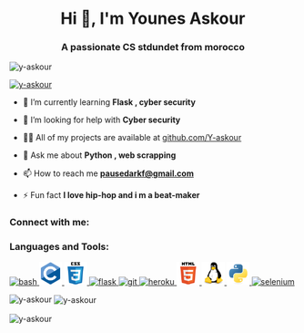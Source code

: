 
<h1 align="center">Hi 👋, I'm Younes Askour</h1>
<h3 align="center">A passionate CS stdundet from morocco</h3>

<p align="left"> <img src="https://komarev.com/ghpvc/?username=y-askour&label=Profile%20views&color=0e75b6&style=flat" alt="y-askour" /> </p>

<p align="left"> <a href="https://github.com/ryo-ma/github-profile-trophy"><img src="https://github-profile-trophy.vercel.app/?username=y-askour" alt="y-askour" /></a> </p>

- 🌱 I’m currently learning **Flask , cyber security**

- 🤝 I’m looking for help with **Cyber security**

- 👨‍💻 All of my projects are available at [github.com/Y-askour](github.com/Y-askour)

- 💬 Ask me about **Python , web scrapping**

- 📫 How to reach me **pausedarkf@gmail.com**

- ⚡ Fun fact **I love hip-hop and i m a beat-maker**

<h3 align="left">Connect with me:</h3>
<p align="left">
</p>

<h3 align="left">Languages and Tools:</h3>
<p align="left"> <a href="https://www.gnu.org/software/bash/" target="_blank" rel="noreferrer"> <img src="https://www.vectorlogo.zone/logos/gnu_bash/gnu_bash-icon.svg" alt="bash" width="40" height="40"/> </a> <a href="https://www.cprogramming.com/" target="_blank" rel="noreferrer"> <img src="https://raw.githubusercontent.com/devicons/devicon/master/icons/c/c-original.svg" alt="c" width="40" height="40"/> </a> <a href="https://www.w3schools.com/css/" target="_blank" rel="noreferrer"> <img src="https://raw.githubusercontent.com/devicons/devicon/master/icons/css3/css3-original-wordmark.svg" alt="css3" width="40" height="40"/> </a> <a href="https://flask.palletsprojects.com/" target="_blank" rel="noreferrer"> <img src="https://www.vectorlogo.zone/logos/pocoo_flask/pocoo_flask-icon.svg" alt="flask" width="40" height="40"/> </a> <a href="https://git-scm.com/" target="_blank" rel="noreferrer"> <img src="https://www.vectorlogo.zone/logos/git-scm/git-scm-icon.svg" alt="git" width="40" height="40"/> </a> <a href="https://heroku.com" target="_blank" rel="noreferrer"> <img src="https://www.vectorlogo.zone/logos/heroku/heroku-icon.svg" alt="heroku" width="40" height="40"/> </a> <a href="https://www.w3.org/html/" target="_blank" rel="noreferrer"> <img src="https://raw.githubusercontent.com/devicons/devicon/master/icons/html5/html5-original-wordmark.svg" alt="html5" width="40" height="40"/> </a> <a href="https://www.linux.org/" target="_blank" rel="noreferrer"> <img src="https://raw.githubusercontent.com/devicons/devicon/master/icons/linux/linux-original.svg" alt="linux" width="40" height="40"/> </a> <a href="https://www.python.org" target="_blank" rel="noreferrer"> <img src="https://raw.githubusercontent.com/devicons/devicon/master/icons/python/python-original.svg" alt="python" width="40" height="40"/> </a> <a href="https://www.selenium.dev" target="_blank" rel="noreferrer"> <img src="https://raw.githubusercontent.com/detain/svg-logos/780f25886640cef088af994181646db2f6b1a3f8/svg/selenium-logo.svg" alt="selenium" width="40" height="40"/> </a> </p>

<p><img align="left" src="https://github-readme-stats.vercel.app/api/top-langs?username=y-askour&show_icons=true&locale=en&layout=compact" alt="y-askour" /></p>

<p>&nbsp;<img align="center" src="https://github-readme-stats.vercel.app/api?username=y-askour&show_icons=true&locale=en" alt="y-askour" /></p>

<p><img align="center" src="https://github-readme-streak-stats.herokuapp.com/?user=y-askour&" alt="y-askour" /></p>
